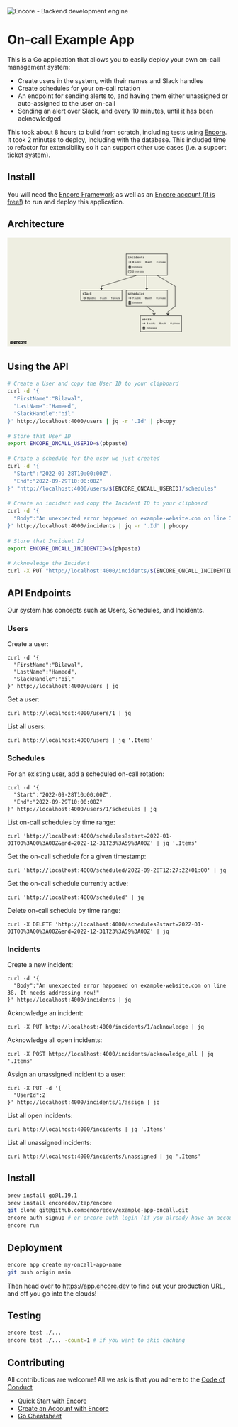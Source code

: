 <img width="200px" src="https://encore.dev/assets/branding/logo/logo.svg" alt="Encore - Backend development engine" />

# On-call Example App

This is a Go application that allows you to easily deploy your own on-call management system:
- Create users in the system, with their names and Slack handles
- Create schedules for your on-call rotation
- An endpoint for sending alerts to, and having them either unassigned or auto-assigned to the user on-call
- Sending an alert over Slack, and every 10 minutes, until it has been acknowledged

This took about 8 hours to build from scratch, including tests using [Encore](https://encore.dev). It took 2 minutes to deploy, including with the database.
This included time to refactor for extensibility so it can support other use cases (i.e. a support ticket system).

## Install

You will need the [Encore Framework](https://encore.dev/docs/install) as well as an [Encore account (it is free!)](https://encore.dev/login) to run and deploy this application.

## Architecture

![](flow.png)

## Using the API

```bash
# Create a User and copy the User ID to your clipboard
curl -d '{
  "FirstName":"Bilawal",
  "LastName":"Hameed",
  "SlackHandle":"bil"
}' http://localhost:4000/users | jq -r '.Id' | pbcopy

# Store that User ID
export ENCORE_ONCALL_USERID=$(pbpaste)

# Create a schedule for the user we just created
curl -d '{
  "Start":"2022-09-28T10:00:00Z",
  "End":"2022-09-29T10:00:00Z"
}' "http://localhost:4000/users/$(ENCORE_ONCALL_USERID)/schedules"

# Create an incident and copy the Incident ID to your clipboard
curl -d '{
  "Body":"An unexpected error happened on example-website.com on line 38. It needs addressing now!"
}' http://localhost:4000/incidents | jq -r '.Id' | pbcopy

# Store that Incident Id
export ENCORE_ONCALL_INCIDENTID=$(pbpaste)

# Acknowledge the Incident
curl -X PUT "http://localhost:4000/incidents/$(ENCORE_ONCALL_INCIDENTID)/acknowledge"
```

## API Endpoints

Our system has concepts such as Users, Schedules, and Incidents.

### Users

Create a user:

```curl
curl -d '{
  "FirstName":"Bilawal",
  "LastName":"Hameed",
  "SlackHandle":"bil"
}' http://localhost:4000/users | jq
```

Get a user:

```curl
curl http://localhost:4000/users/1 | jq
```

List all users:

```curl
curl http://localhost:4000/users | jq '.Items'
```

### Schedules

For an existing user, add a scheduled on-call rotation:

```curl
curl -d '{
  "Start":"2022-09-28T10:00:00Z",
  "End":"2022-09-29T10:00:00Z"
}' http://localhost:4000/users/1/schedules | jq
```

List on-call schedules by time range:

```curl
curl 'http://localhost:4000/schedules?start=2022-01-01T00%3A00%3A00Z&end=2022-12-31T23%3A59%3A00Z' | jq '.Items'
```

Get the on-call schedule for a given timestamp:

```curl
curl 'http://localhost:4000/scheduled/2022-09-28T12:27:22+01:00' | jq
```

Get the on-call schedule currently active:

```curl
curl 'http://localhost:4000/scheduled' | jq
```

Delete on-call schedule by time range:

```curl
curl -X DELETE 'http://localhost:4000/schedules?start=2022-01-01T00%3A00%3A00Z&end=2022-12-31T23%3A59%3A00Z' | jq
```

### Incidents

Create a new incident:

```curl
curl -d '{
  "Body":"An unexpected error happened on example-website.com on line 38. It needs addressing now!"
}' http://localhost:4000/incidents | jq
```

Acknowledge an incident:

```curl
curl -X PUT http://localhost:4000/incidents/1/acknowledge | jq
```

Acknowledge all open incidents:

```curl
curl -X POST http://localhost:4000/incidents/acknowledge_all | jq '.Items'
```

Assign an unassigned incident to a user:

```curl
curl -X PUT -d '{
  "UserId":2
}' http://localhost:4000/incidents/1/assign | jq
```

List all open incidents:

```curl
curl http://localhost:4000/incidents | jq '.Items'
```

List all unassigned incidents:

```curl
curl http://localhost:4000/incidents/unassigned | jq '.Items'
```

## Install

```bash
brew install go@1.19.1
brew install encoredev/tap/encore
git clone git@github.com:encoredev/example-app-oncall.git
encore auth signup # or encore auth login (if you already have an account)
encore run
```

## Deployment

```bash
encore app create my-oncall-app-name
git push origin main
```

Then head over to <https://app.encore.dev> to find out your production URL, and off you go into the clouds!

## Testing

```bash
encore test ./...
encore test ./... -count=1 # if you want to skip caching
```

## Contributing

All contributions are welcome! All we ask is that you adhere to the [Code of Conduct](https://github.com/encoredev/encore/blob/main/CODE_OF_CONDUCT.md)

- [Quick Start with Encore](https://encore.dev/docs/quick-start)
- [Create an Account with Encore](https://encore.dev/login)
- [Go Cheatsheet](https://encore.dev/guide/go.mod)